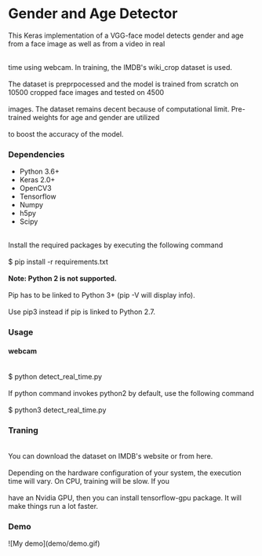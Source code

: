 <h1>Gender and Age Detector</h1>
This Keras implementation of a VGG-face model detects gender and age from a face image as well as from a video in real 

<br>time using webcam. In training, the IMDB's wiki_crop dataset is used.</br>
<br>The dataset is preprpocessed and the model is trained from scratch on 10500 cropped face images and tested on 4500 </br>
<br>images. The dataset remains decent because of computational limit. Pre-trained weights for age and gender are utilized</br> 
<br>to boost the accuracy of the model.</br>

<h3>Dependencies</h3>
<ul>
<li>Python 3.6+</li>
<li>Keras 2.0+</li>
<li>OpenCV3</li>
<li>Tensorflow</li>
<li>Numpy</li>
<li>h5py</li>
<li>Scipy</li>
</ul>
<br>Install the required packages by executing the following command</br>
<br>$ pip install -r requirements.txt</br>
<br><b>Note: Python 2 is not supported.</b></br>
<br>Pip has to be linked to Python 3+ (pip -V will display info).</br>
<br>Use pip3 instead if pip is linked to Python 2.7.</br>
<h3>Usage</h3>
<h4>webcam</h4>
<br>$ python detect_real_time.py</br>
<br>If python command invokes python2 by default, use the following command</br>
<br>$ python3 detect_real_time.py</br>

<h3>Traning</h3>
<br>You can download the dataset on IMDB's website or from here. </br>
<br>Depending on the hardware configuration of your system, the execution time will vary. On CPU, training will be slow. If you </br> 
<br>have an Nvidia GPU, then you can install tensorflow-gpu package. It will make things run a lot faster.</br>

<h3>Demo</h3>
![My demo](demo/demo.gif)
